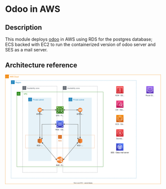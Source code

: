# Odoo in AWS

## Description

This module deploys [odoo](https://odoo.com) in AWS using RDS for the postgres database; ECS backed with EC2 to run the containerized version of odoo server and SES as a mail server.

## Architecture reference

![Architecture diagram](images/Diagram.svg)
